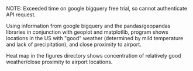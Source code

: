 NOTE: Exceeded time on google bigquery free trial, so cannot authenticate API request.

Using information from google bigquery and the pandas/geopandas libraries in conjunction with geoplot and matplotlib, 
program shows locations in the US with "good" weather (determined by mild temperature and lack of precipitation), and 
close proximity to airport.

Heat map in the figures directory shows concentration of relatively good weather/close proximity to airport
locations.
